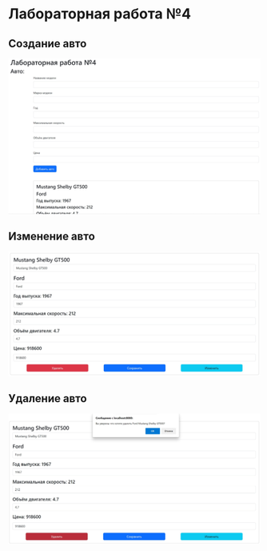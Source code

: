 # Лабораторная работа №4
## Создание авто
![Создание](./pic4-1.jpg)
## Изменение авто
![Изменение](./pic4-2.jpg)
## Удаление авто
![Удаления](./pic4-3.jpg)
